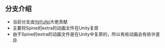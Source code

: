 ## 分支介绍
- 当前分支由[YeYufei](https://github.com/YeYufei)大佬贡献
- 主要将Spine的extra的动画文件在Unity复原
- 由于Spine的extra的动画文件是在Unity中复原的，所以有些动画会有些许差异